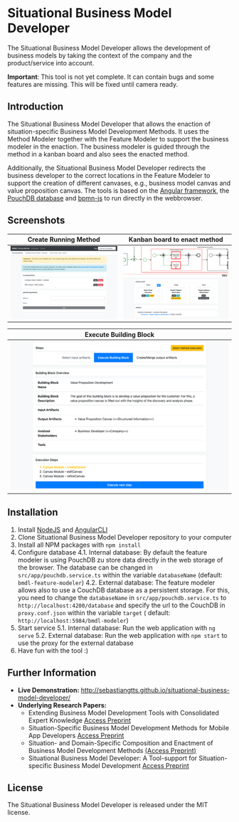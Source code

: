 # Situational Business Model Developer

The Situational Business Model Developer allows the development of business models by taking the context of the company
and the product/service into account.

**Important**: This tool is not yet complete. It can contain bugs and some features are missing. This will be fixed
until camera ready.

## Introduction

The Situational Business Model Developer that allows the enaction of situation-specific Business Model Development
Methods. It uses the Method Modeler together with the Feature Modeler to support the business modeler in the enaction.
The business modeler is guided through the method in a kanban board and also sees the enacted method.

Additionally, the Situational Business Model Developer redirects the business developer to the correct locations in the
Feature Modeler to support the creation of different canvases, e.g., business model canvas and value proposition canvas.
The tools is based on the [Angular framework](https://angular.io/), the [PouchDB database](https://pouchdb.com/)
and [bpmn-js](https://bpmn.io/toolkit/bpmn-js/) to run directly in the webbrowser.

## Screenshots

| Create Running Method                                                                                                  | Kanban board to enact method                                                                                       |
| ---------------------------------------------------------------------------------------------------------------------- | ------------------------------------------------------------------------------------------------------------------ |
| [![Create Running Method](images/create_running_method.png 'Create Running Method')](images/create_running_method.png) | [![Kanban board to enact method](images/kanban_board.png 'Kanban board to enact method')](images/kanban_board.png) |

| Execute Building Block                                                                                     |
| ---------------------------------------------------------------------------------------------------------- |
| [![Execute Building Block](images/execute_method.png 'Execute Building Block')](images/execute_method.png) |

## Installation

1. Install [NodeJS](https://nodejs.org) and [AngularCLI](https://cli.angular.io/)
2. Clone Situational Business Model Developer repository to your computer
3. Install all NPM packages with `npm install`
4. Configure database 4.1. Internal database: By default the feature modeler is using PouchDB zu store data directly in
   the web storage of the browser. The database can be changed in `src/app/pouchdb.service.ts` within the
   variable `databaseName` (default: `bmdl-feature-modeler`)
   4.2. External database: The feature modeler allows also to use a CouchDB database as a persistent storage. For this,
   you need to change the `databaseName` in `src/app/pouchdb.service.ts` to `http://localhost:4200/database` and specify
   the url to the CouchDB in `proxy.conf.json` within the variable `target` (
   default: `http://localhost:5984/bmdl-modeler`)
5. Start service 5.1. Internal database: Run the web application with `ng serve`
   5.2. External database: Run the web application with `npm start` to use the proxy for the external database
6. Have fun with the tool :)

## Further Information

- **Live Demonstration:** http://sebastiangtts.github.io/situational-business-model-developer/
- **Underlying Research Papers:** 
  - Extending Business Model Development Tools with Consolidated Expert Knowledge [Access Preprint](https://www.researchgate.net/publication/352905879_Extending_Business_Model_Development_Tools_with_Consolidated_Expert_Knowledge)
  - Situation-Specific Business Model Development Methods for Mobile App Developers [Access Preprint](https://www.researchgate.net/publication/352476162_Situation-Specific_Business_Model_Development_Methods_for_Mobile_App_Developers)
  - Situation- and Domain-Specific Composition and Enactment of Business Model Development Methods [(Access Preprint)](https://www.researchgate.net/publication/355368661_Situation-and_Domain-specific_Composition_and_Enactment_of_Business_Model_Development_Methods)
  - Situational Business Model Developer: A Tool-support for Situation-specific Business Model Development [Access Preprint](https://www.researchgate.net/publication/356860356_Situational_Business_Model_Developer_A_Tool-support_for_Situation-specific_Business_Model_Development)

## License

The Situational Business Model Developer is released under the MIT license.
